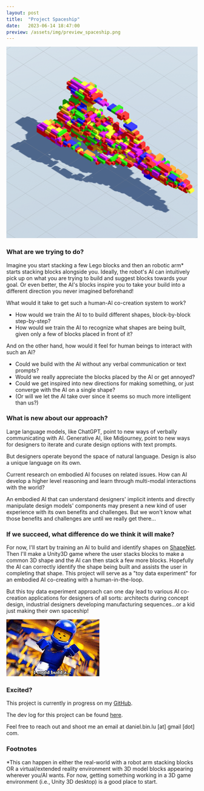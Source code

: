```yaml
---
layout: post
title:  "Project Spaceship"
date:   2023-06-14 18:47:00
preview: /assets/img/preview_spaceship.png
---
```


![SPACESHIP!](/assets/img/preview_spaceship.png)

### What are we trying to do?

Imagine you start stacking a few Lego blocks and then an robotic arm* starts stacking blocks alongside you. Ideally, the robot's AI can intuitively pick up on what you are trying to build and suggest blocks towards your goal. Or even better, the AI's blocks inspire you to take your build into a different direction you never imagined beforehand!

What would it take to get such a human-AI co-creation system to work?
- How would we train the AI to to build different shapes, block-by-block step-by-step?
- How would we train the AI to recognize what shapes are being built, given only a few of blocks placed in front of it?

And on the other hand, how would it feel for human beings to interact with such an AI? 
- Could we build with the AI without any verbal communication or text prompts? 
- Would we really appreciate the blocks placed by the AI or get annoyed?
- Could we get inspired into new directions for making something, or just converge with the AI on a single shape?
- (Or will we let the AI take over since it seems so much more intelligent than us?)


### What is new about our approach?

Large language models, like ChatGPT, point to new ways of verbally communicating with AI. Generative AI, like Midjourney, point to new ways for designers to iterate and curate design options with text prompts.

But designers operate beyond the space of natural language. Design is also a unique language on its own.

Current research on embodied AI focuses on related issues. How can AI develop a higher level reasoning and learn through multi-modal interactions with the world?

An embodied AI that can understand designers' implicit intents and directly manipulate design models' components may present a new kind of user experience with its own benefits and challenges. But we won't know what those benefits and challenges are until we really get there...


### If we succeed, what difference do we think it will make?

For now, I'll start by training an AI to build and identify shapes on [ShapeNet](https://huggingface.co/datasets/ShapeNet/ShapeNetCore). Then I'll make a Unity3D game where the user stacks blocks to make a common 3D shape and the AI can then stack a few more blocks. Hopefully the AI can correctly identify the shape being built and assists the user in completing that shape. This project will serve as a "toy data experiment" for an embodied AI co-creating with a human-in-the-loop.

But this toy data experiment approach can one day lead to various AI co-creation applications for designers of all sorts: architects during concept design, industrial designers developing manufacturing sequences...or a kid just making their own spaceship!

![spaceship-guy](/assets/img/spaceship/lego_guy.gif)


### Excited?

This project is currently in progress on my [GitHub](https://github.com/holistudio/project-spaceship).

The dev log for this project can be found [here](https://github.com/holistudio/project-spaceship/blob/main/UPDATES.md).

Feel free to reach out and shoot me an email at daniel.bin.lu [at] gmail [dot] com.

### Footnotes

*This can happen in either the real-world with a robot arm stacking blocks OR a virtual/extended reality environment with 3D model blocks appearing wherever you/AI wants. For now, getting something working in a 3D game environment (i.e., Unity 3D desktop) is a good place to start.
